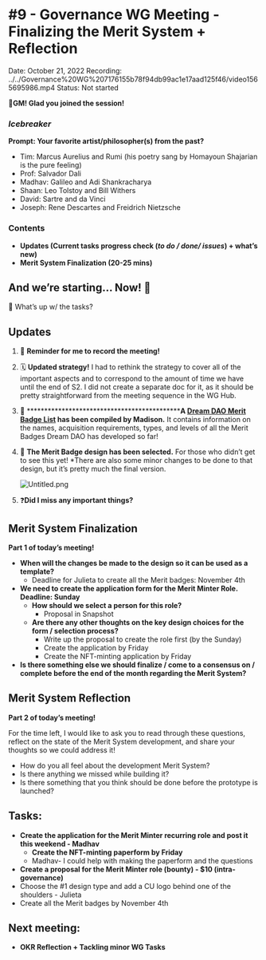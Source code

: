 # #9 - Governance WG Meeting - Finalizing the Merit System + Reflection

Date: October 21, 2022
Recording: ../../Governance%20WG%207176155b78f94db99ac1e17aad125f46/video1565695986.mp4
Status: Not started

🌱**GM! Glad you joined the session!** 

### *Icebreaker*

**Prompt: Your favorite artist/philosopher(s) from the past?**

- Tim: Marcus Aurelius and Rumi (his poetry sang by Homayoun Shajarian is the pure feeling)
- Prof: Salvador Dali
- Madhav: Galileo and Adi Shankracharya
- Shaan: Leo Tolstoy and Bill Withers
- David: Sartre and da Vinci
- Joseph: Rene Descartes and Freidrich Nietzsche

### Contents

- **Updates (Current tasks progress check (*to do / done/ issues*) + what’s new)**
- **Merit System Finalization (20-25 mins)**

## And we’re starting... Now! 🚀

<aside>
📢 What’s up w/ the tasks?

## Updates

1. 🔴 **Reminder for me to record the meeting!**
2. 🗓️ **Updated strategy!**
I had to rethink the strategy to cover all of the important aspects and to correspond to the amount of time we have until the end of S2. 
I did not create a separate doc for it, as it should be pretty straightforward from the meeting sequence in the WG Hub. 
3. 📄 **********************************************A [Dream DAO Merit Badge List](../../../../Merit%20System%204518d4b074e641898c4609940e10778f/Dream%20DAO%20Merit%20Badge%20List%202c9df81dd8d44702ae0214c02c7ccd25.md) has been compiled by Madison.**
It contains information on the names, acquisition requirements, types, and levels of all the Merit Badges Dream DAO has developed so far! 
4. 🎨 **The Merit Badge design has been selected.**
For those who didn’t get to see this yet! 
*There are also some minor changes to be done to that design, but it’s pretty much the final version.
    
    ![Untitled.png](../../Governance%20WG%207176155b78f94db99ac1e17aad125f46/Governance%20WG%20Meetings%208818ea33b54a432ab37717683ebcb05f/#9%20-%20Governance%20WG%20Meeting%20-%20Finalizing%20the%20Merit%20%20653aa4e6d814455ca11c860fe4108726/Untitled.png)
    
5. ❓******************************************Did I miss any important things?******************************************

</aside>

## Merit System Finalization

**Part 1 of today’s meeting!**

- **When will the changes be made to the design so it can be used as a template?**
    - Deadline for Julieta to create all the Merit badges: November 4th
- **We need to create the application form for the Merit Minter Role. 
Deadline: Sunday**
    - **How should we select a person for this role?**
        - Proposal in Snapshot
    - **Are there any other thoughts on the key design choices for the form / selection process?**
        - Write up the proposal to create the role first (by the Sunday)
        - Create the application by Friday
        - Create the NFT-minting application by Friday
- **Is there something else we should finalize / come to a consensus on / complete before the end of the month regarding the Merit System?**

## Merit System Reflection

**Part 2 of today’s meeting!**

For the time left, I would like to ask you to read through these questions, reflect on the state of the Merit System development, and share your thoughts so we could address it!

- How do you all feel about the development Merit System?
- Is there anything we missed while building it?
- Is there something that you think should be done before the prototype is launched?

## Tasks:

- **Create the application for the Merit Minter recurring role and post it this weekend - Madhav**
    - **Create the NFT-minting paperform by Friday**
    - Madhav- I could help with making the paperform and the questions
- **Create a proposal for the Merit Minter role (bounty) - $10 (intra-governance)**
- Choose the #1 design type and add a CU logo behind one of the shoulders - Julieta
- Create all the Merit badges by November 4th

## **Next meeting:**

- **OKR Reflection + Tackling minor WG Tasks**